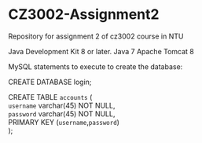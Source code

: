 # CZ3002-Assignment2
Repository for assignment 2 of cz3002 course in NTU

Java Development Kit 8 or later.
Java 7
Apache Tomcat 8

MySQL statements to execute to create the database:

CREATE DATABASE login;

CREATE TABLE `accounts` (<br/>
</t>`username` varchar(45) NOT NULL,<br/>
</t>`password` varchar(45) NOT NULL,<br/>
</t>PRIMARY KEY (`username`,`password`)<br/>
);

